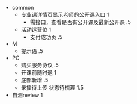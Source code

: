 - common
  - 专业课详情页显示老师的公开课入口  1
    - 需接口，查看是否有公开课及最新公开课 .5
  - 活动运营位 1
	- 支付成功页  .5
- M
  - 提示语  .5
- PC
  - 购买服务协议  .5
  - 开课前随时退  1
  - 底部新增 .5
  - 录播待上传 状态待梳理 1.5
- 自测review 1

